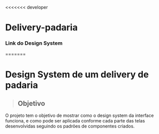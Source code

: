 <<<<<<< developer
# Delivery-padaria

### Link do Design System 
=======
# Design System de um delivery de padaria

>## Objetivo
O projeto tem o objetivo de mostrar como o design system da interface funciona, e como pode ser aplicada conforme cada parte das telas desenvolvidas seguindo os padrões de componentes criados.
